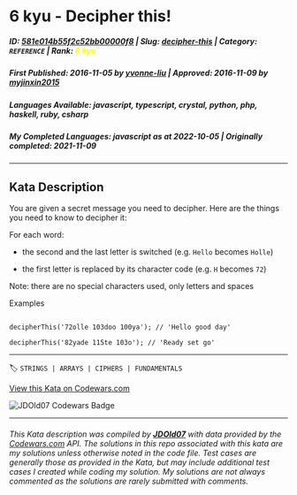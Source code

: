 # 6 kyu - Decipher this! 

##### **ID**: [581e014b55f2c52bb00000f8](https://www.codewars.com/kata/581e014b55f2c52bb00000f8) | **Slug**: [decipher-this](https://www.codewars.com/kata/581e014b55f2c52bb00000f8) | **Category**: `REFERENCE` | **Rank**: <span style="color:yellow">6 kyu</span>

##### **First Published**: 2016-11-05 ***by*** [yvonne-liu](https://www.codewars.com/users/yvonne-liu) | **Approved**: 2016-11-09 ***by*** [myjinxin2015](https://www.codewars.com/users/myjinxin2015)

##### **Languages Available**: javascript, typescript, crystal, python, php, haskell, ruby, csharp

##### **My Completed Languages**: javascript ***as at*** 2022-10-05 | **Originally completed**: 2021-11-09

---

## Kata Description


You are given a secret message you need to decipher. Here are the things you need to know to decipher it:



For each word:

- the second and the last letter is switched (e.g. `Hello` becomes `Holle`)

- the first letter is replaced by its character code (e.g. `H` becomes `72`)



Note: there are no special characters used, only letters and spaces



Examples

```

decipherThis('72olle 103doo 100ya'); // 'Hello good day'

decipherThis('82yade 115te 103o'); // 'Ready set go'

```



---


🏷 `STRINGS | ARRAYS | CIPHERS | FUNDAMENTALS`


[View this Kata on Codewars.com](https://www.codewars.com/kata/581e014b55f2c52bb00000f8)

![](https://www.codewars.com/users/jdold07/badges/large "JDOld07 Codewars Badge")

---

###### *This Kata description was compiled by [**JDOld07**](https://tpstech.dev) with data provided by the [Codewars.com](https://www.codewars.com) API.  The solutions in this repo associated with this kata are my solutions unless otherwise noted in the code file.  Test cases are generally those as provided in the Kata, but may include additional test cases I created while coding my solution.  My solutions are not always commented as the solutions are rarely submitted with comments.*
